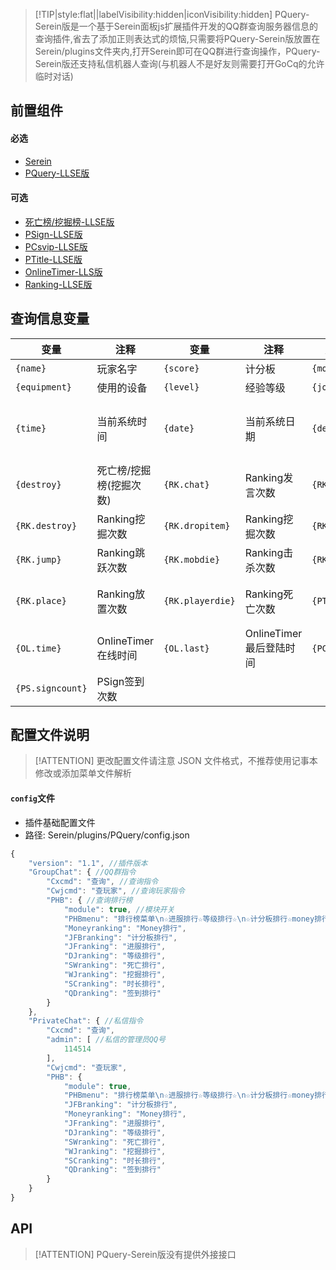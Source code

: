 > [!TIP|style:flat||labelVisibility:hidden|iconVisibility:hidden] PQuery-Serein版是一个基于Serein面板js扩展插件开发的QQ群查询服务器信息的查询插件,省去了添加正则表达式的烦恼,只需要将PQuery-Serein版放置在Serein/plugins文件夹内,打开Serein即可在QQ群进行查询操作，PQuery-Serein版还支持私信机器人查询(与机器人不是好友则需要打开GoCq的允许临时对话)
## 前置组件
#### 必选
- [Serein](https://serein.cc/)
- [PQuery-LLSE版](https://www.minebbs.com/resources/pquery.4021/)

#### 可选
- [死亡榜/挖掘榜-LLSE版](https://www.minebbs.com/resources/2857)
- [PSign-LLSE版](https://www.minebbs.com/resources/psign.4137/)
- [PCsvip-LLSE版](https://www.minebbs.com/resources/pcsvip.4385/)
- [PTitle-LLSE版](https://www.minebbs.com/resources/ptitle.4048/)
- [OnlineTimer-LLS版](https://www.minebbs.com/resources/onlinetimer.2934/)
- [Ranking-LLSE版](https://www.minebbs.com/resources/2857/)

## 查询信息变量
| 变量     | 注释    | 变量     | 注释    | 变量     | 注释    |
| --------| -------- | -------- | -------- | -------- | -------- |
|`{name}`|玩家名字|`{score}`|计分板|`{money}`|LLMoney|
|`{equipment}`|使用的设备| `{level}` |经验等级|`{joind}`|进入次数|
|`{time}`|当前系统时间|`{date}`|当前系统日期|`{dead}`|死亡榜/挖掘榜(死亡次数)|
|`{destroy}`|死亡榜/挖掘榜(挖掘次数)|`{RK.chat}`|Ranking发言次数|`{RK.ct}`|Ranking使用图腾次数|
|`{RK.destroy}`|Ranking挖掘次数|`{RK.dropitem}`|Ranking挖掘次数|`{RK.eat}`|Ranking摄食次数|
|`{RK.jump}`|Ranking跳跃次数|`{RK.mobdie}`|Ranking击杀次数|`{RK.time}`|Ranking在线时间|
|`{RK.place}`|Ranking放置次数|`{RK.playerdie}`|Ranking死亡次数|`{PT.ch}`|PTitle当前佩戴称号|
|`{OL.time}`|OnlineTimer在线时间|`{OL.last}`|OnlineTimer最后登陆时间|`{PC.vip}`|PCsvip会员身份|
|`{PS.signcount}`|PSign签到次数|

## 配置文件说明

> [!ATTENTION] 更改配置文件请注意 JSON 文件格式，不推荐使用记事本修改或添加菜单文件解析

#### `config`文件

- 插件基础配置文件
- 路径: Serein/plugins/PQuery/config.json
```js
{
    "version": "1.1", //插件版本
    "GroupChat": { //QQ群指令
        "Cxcmd": "查询", //查询指令
        "Cwjcmd": "查玩家", //查询玩家指令
        "PHB": { //查询排行榜
            "module": true, //模块开关
            "PHBmenu": "排行榜菜单\n☆进服排行☆等级排行☆\n☆计分板排行☆money排行☆\n☆死亡排行☆挖掘排行☆\n☆时长排行☆签到排行☆", //排行榜菜单
            "Moneyranking": "Money排行",
            "JFBranking": "计分板排行",
            "JFranking": "进服排行",
            "DJranking": "等级排行",
            "SWranking": "死亡排行",
            "WJranking": "挖掘排行",
            "SCranking": "时长排行",
            "QDranking": "签到排行"
        }
    },
    "PrivateChat": { //私信指令
        "Cxcmd": "查询",
        "admin": [ //私信的管理员QQ号
            114514
        ],
        "Cwjcmd": "查玩家",
        "PHB": {
            "module": true,
            "PHBmenu": "排行榜菜单\n☆进服排行☆等级排行☆\n☆计分板排行☆money排行☆\n☆死亡排行☆挖掘排行☆\n☆时长排行☆签到排行☆",
            "JFBranking": "计分板排行",
            "Moneyranking": "Money排行",
            "JFranking": "进服排行",
            "DJranking": "等级排行",
            "SWranking": "死亡排行",
            "WJranking": "挖掘排行",
            "SCranking": "时长排行",
            "QDranking": "签到排行"
        }
    }
}
```

## API

> [!ATTENTION] PQuery-Serein版没有提供外接接口